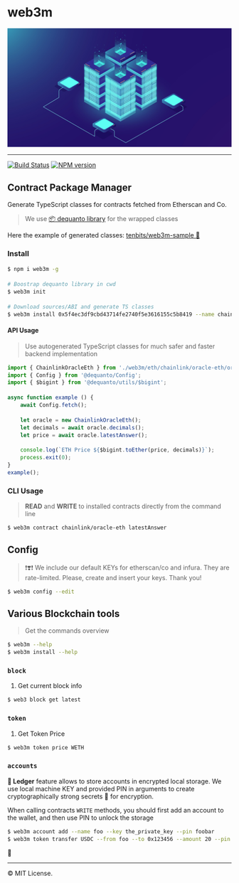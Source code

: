 <p align='center'>
    <h1> web3m </h1>
</p>

<p align='center'>
    <img src='assets/background.jpg'/>
</p>

----

[![Build Status](https://travis-ci.com/tenbits/web3m.svg?branch=master)](https://travis-ci.com/tenbits/web3m)
[![NPM version](https://badge.fury.io/js/web3m.svg)](http://badge.fury.io/js/web3m)


## Contract Package Manager

Generate TypeScript classes for contracts fetched from Etherscan and Co.

> We use [📦 dequanto library](https://github.com/tenbits/dequanto) for the wrapped classes

Here the example of generated classes: [tenbits/web3m-sample 🔗](https://github.com/tenbits/web3m-sample)


### Install

```bash
$ npm i web3m -g

# Boostrap dequanto library in cwd
$ web3m init

# Download sources/ABI and generate TS classes
$ web3m install 0x5f4ec3df9cbd43714fe2740f5e3616155c5b8419 --name chainlink/oracle-eth
```

#### API Usage

> Use autogenerated TypeScript classes for much safer and faster backend implementation

```ts
import { ChainlinkOracleEth } from './web3m/eth/chainlink/oracle-eth/oracle-eth';
import { Config } from '@dequanto/Config';
import { $bigint } from '@dequanto/utils/$bigint';

async function example () {
    await Config.fetch();

    let oracle = new ChainlinkOracleEth();
    let decimals = await oracle.decimals();
    let price = await oracle.latestAnswer();

    console.log(`ETH Price ${$bigint.toEther(price, decimals)}`);
    process.exit(0);
}
example();
```

### CLI Usage

> **READ** and **WRITE** to installed contracts directly from the command line

```bash
$ web3m contract chainlink/oracle-eth latestAnswer
```


## Config

> ❗❣️❗ We include our default KEYs for etherscan/co and infura. They are rate-limited. Please, create and insert your keys. Thank you!

```bash
$ web3m config --edit
```


## Various Blockchain tools

> Get the commands overview

```bash
$ web3m --help
$ web3m install --help
```

### `block`

1. Get current block info

```bash
$ web3 block get latest
```

### `token`

1. Get Token Price

```bash
$ web3m token price WETH
```

### `accounts`

**🔐 Ledger** feature allows to store accounts in encrypted local storage. We use local machine KEY and provided PIN in arguments to create cryptographically strong secrets 🔑 for encryption.

When calling contracts `WRITE` methods, you should first add an account to the wallet, and then use PIN to unlock the storage

```bash
$ web3m account add --name foo --key the_private_key --pin foobar
$ web3m token transfer USDC --from foo --to 0x123456 --amount 20 --pin foobar
```

🏁

----
©️ MIT License.
